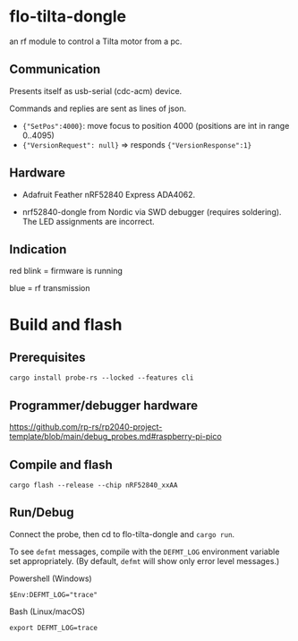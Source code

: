 # flo-tilta-dongle

an rf module to control a Tilta motor from a pc.

## Communication

Presents itself as usb-serial (cdc-acm) device.

Commands and replies are sent as lines of json.

- `{"SetPos":4000}`: move focus to position 4000 (positions are int in range 0..4095)
- `{"VersionRequest": null}` => responds `{"VersionResponse":1}`

## Hardware

* Adafruit Feather nRF52840 Express ADA4062.

* nrf52840-dongle from Nordic via SWD debugger (requires soldering). The LED assignments are incorrect.

## Indication

red blink = firmware is running

blue = rf transmission

# Build and flash

## Prerequisites

```
cargo install probe-rs --locked --features cli
```

## Programmer/debugger hardware

https://github.com/rp-rs/rp2040-project-template/blob/main/debug_probes.md#raspberry-pi-pico

## Compile and flash

```
cargo flash --release --chip nRF52840_xxAA
```

## Run/Debug

Connect the probe, then cd to flo-tilta-dongle and `cargo run`.

To see `defmt` messages, compile with the `DEFMT_LOG` environment variable
set appropriately. (By default, `defmt` will show only error level messages.)

Powershell (Windows)

```
$Env:DEFMT_LOG="trace"
```

Bash (Linux/macOS)

```
export DEFMT_LOG=trace
```
